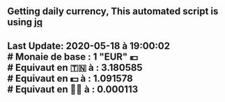 ## Getting daily currency, This automated script is using [jq](https://stedolan.github.io/jq/)
## Last Update:  2020-05-18 à 19:00:02 </br># Monaie de base : 1 "EUR" 💶 </br> # Equivaut en 🇹🇳 à :  3.180585 </br> # Equivaut en 💵 à : 1.091578</br> # Equivaut en 🐱‍💻 à :  0.000113
